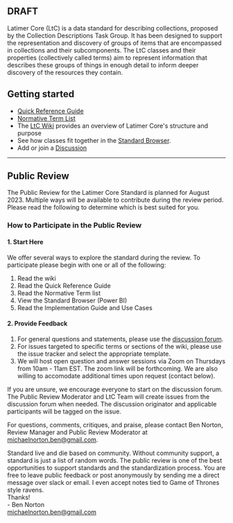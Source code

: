 ## <span class="text-danger">DRAFT</span>
Latimer Core (LtC) is a data standard for describing collections, proposed by the Collection Descriptions Task Group. It has been designed to support the representation and discovery of groups of items that are encompassed in collections and their subcomponents. The LtC classes and their properties (collectively called terms) aim to represent information that describes these groups of things in enough detail to inform deeper discovery of the resources they contain.


Getting started[](#getting-started)
-----------------------------------

*   [Quick Reference Guide](quick-reference/)
*   [Normative Term List](terms-list/)
*   The [LtC Wiki](https://github.com/tdwg/ltc/wiki/1.-Overview-of-Latimer-Core) provides an overview of Latimer Core's structure and purpose
*   See how classes fit together in the [Standard Browser](https://rebrand.ly/tdwg-cd-standard-browser).
*   Add or join a [Discussion](https://github.com/tdwg/ltc/discussions)

-------------
## Public Review 

The Public Review for the Latimer Core Standard is planned for August 2023. Multiple ways will be available to contribute during the review period. Please read the following to determine which is best suited for you.

  
### How to Participate in the Public Review

#### 1. Start Here

We offer several ways to explore the standard during the review. To participate please begin with one or all of the following:

1.  Read the wiki
2.  Read the Quick Reference Guide
3.  Read the Normative Term list
4.  View the Standard Browser (Power BI)
5.  Read the Implementation Guide and Use Cases

#### 2. Provide Feedback

1.  For general questions and statements, please use the [discussion forum](https://github.com/tdwg/ltc/discussions).
2.  For issues targeted to specific terms or sections of the wiki, please use the issue tracker and select the appropriate template.
3.  We will host open question and answer sessions via Zoom on Thursdays from 10am - 11am EST. The zoom link will be forthcoming. We are also willing to accomodate additional times upon request (contact below).

If you are unsure, we encourage everyone to start on the discussion forum. The Public Review Moderator and LtC Team will create issues from the discussion forum when needed. The discussion originator and applicable participants will be tagged on the issue.

For questions, comments, critiques, and praise, please contact Ben Norton, Review Manager and Public Review Moderator at michaelnorton.ben@gmail.com.

Standard live and die based on community. Without community support, a standard is just a list of random words. The public review is one of the best opportunities to support standards and the standardization process. You are free to leave public feedback or post anonymously by sending me a direct message over slack or email. I even accept notes tied to Game of Thrones style ravens.  
Thanks!  
\- Ben Norton  
[michaelnorton.ben@gmail.com](mailto:michaelnorton.ben@gmail.com)